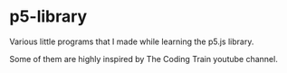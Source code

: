 # p5-library
Various little programs that I made while learning the p5.js library.

Some of them are highly inspired by The Coding Train youtube channel.
